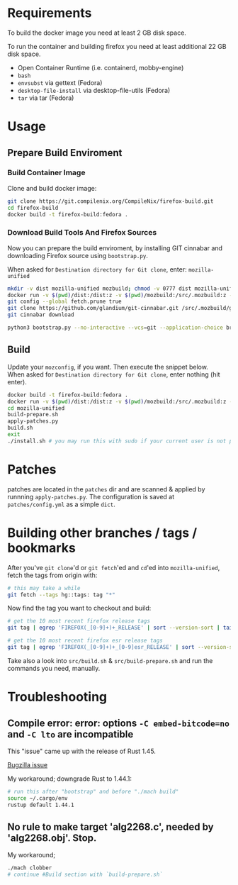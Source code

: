 # Requirements
To build the docker image you need at least 2 GB disk space.

To run the container and building firefox you need at least additional 22 GB disk space.

- Open Container Runtime (i.e. containerd, mobby-engine)
- `bash`
- `envsubst` via gettext (Fedora)
- `desktop-file-install` via desktop-file-utils (Fedora)
- `tar` via tar (Fedora)


# Usage
## Prepare Build Enviroment
### Build Container Image
Clone and build docker image:

```sh
git clone https://git.compilenix.org/CompileNix/firefox-build.git
cd firefox-build
docker build -t firefox-build:fedora .
```


### Download Build Tools And Firefox Sources
Now you can prepare the build enviroment, by installing GIT cinnabar and downloading Firefox source using `bootstrap.py`.

When asked for `Destination directory for Git clone`, enter: `mozilla-unified`

```sh
mkdir -v dist mozilla-unified mozbuild; chmod -v 0777 dist mozilla-unified mozbuild
docker run -v $(pwd)/dist:/dist:z -v $(pwd)/mozbuild:/src/.mozbuild:z -v $(pwd)/mozilla-unified:/src/mozilla-unified:z -v $(pwd)/mozconfig:/src/mozconfig:z -v $(pwd)/patches:/src/patches:z -it --rm --name firefox-build firefox-build:fedora
git config --global fetch.prune true
git clone https://github.com/glandium/git-cinnabar.git /src/.mozbuild/git-cinnabar
git cinnabar download

python3 bootstrap.py --no-interactive --vcs=git --application-choice browser
```


## Build
Update your `mozconfig`, if you want. Then execute the snippet below. \
When asked for `Destination directory for Git clone`, enter nothing (hit enter).

```sh
docker build -t firefox-build:fedora .
docker run -v $(pwd)/dist:/dist:z -v $(pwd)/mozbuild:/src/.mozbuild:z -v $(pwd)/mozilla-unified:/src/mozilla-unified:z -v $(pwd)/mozconfig:/src/mozconfig:z -v $(pwd)/patches:/src/patches:z -it --rm --name firefox-build firefox-build:fedora
cd mozilla-unified
build-prepare.sh
apply-patches.py
build.sh
exit
./install.sh # you may run this with sudo if your current user is not permitted to write into the installation directory (default is ~/bin/)
```


# Patches
patches are located in the `patches` dir and are scanned & applied by runnning `apply-patches.py`. The configuration is saved at `patches/config.yml` as a simple `dict`.


# Building other branches / tags / bookmarks
After you've `git clone`'d or `git fetch`'ed and `cd`'ed into `mozilla-unified`, fetch the tags from origin with:

```sh
# this may take a while
git fetch --tags hg::tags: tag "*"
```

Now find the tag you want to checkout and build:

```sh
# get the 10 most recent firefox release tags
git tag | egrep 'FIREFOX(_[0-9]+)+_RELEASE' | sort --version-sort | tail -10

# get the 10 most recent firefox esr release tags
git tag | egrep 'FIREFOX(_[0-9]+)+_[0-9]esr_RELEASE' | sort --version-sort | tail -10
```

Take also a look into `src/build.sh` & `src/build-prepare.sh` and run the commands you need, manually.


# Troubleshooting
## Compile error: error: options `-C embed-bitcode=no` and `-C lto` are incompatible
This "issue" came up with the release of Rust 1.45.

[Bugzilla issue](https://bugzilla.mozilla.org/show_bug.cgi?id=1640982)

My workaround; downgrade Rust to 1.44.1:
```sh
# run this after "bootstrap" and before "./mach build"
source ~/.cargo/env
rustup default 1.44.1
```


## No rule to make target 'alg2268.c', needed by 'alg2268.obj'. Stop.
My workaround;

```sh
./mach clobber
# continue #Build section with `build-prepare.sh`
```

